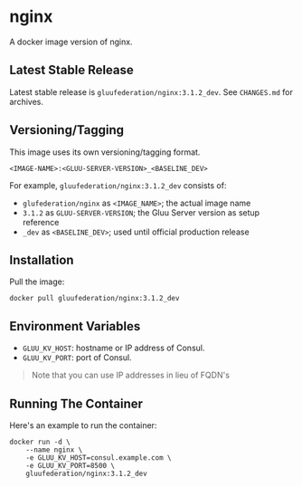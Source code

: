 # nginx

A docker image version of nginx.

## Latest Stable Release

Latest stable release is `gluufederation/nginx:3.1.2_dev`. See `CHANGES.md` for archives.

## Versioning/Tagging

This image uses its own versioning/tagging format.

    <IMAGE-NAME>:<GLUU-SERVER-VERSION>_<BASELINE_DEV>

For example, `gluufederation/nginx:3.1.2_dev` consists of:

- `glufederation/nginx` as `<IMAGE_NAME>`; the actual image name
- `3.1.2` as `GLUU-SERVER-VERSION`; the Gluu Server version as setup reference
- `_dev` as `<BASELINE_DEV>`; used until official production release

## Installation

Pull the image:

    docker pull gluufederation/nginx:3.1.2_dev

## Environment Variables

- `GLUU_KV_HOST`: hostname or IP address of Consul.
- `GLUU_KV_PORT`: port of Consul.

> Note that you can use IP addresses in lieu of FQDN's

## Running The Container

Here's an example to run the container:

```
docker run -d \
    --name nginx \
    -e GLUU_KV_HOST=consul.example.com \
    -e GLUU_KV_PORT=8500 \
    gluufederation/nginx:3.1.2_dev
```
